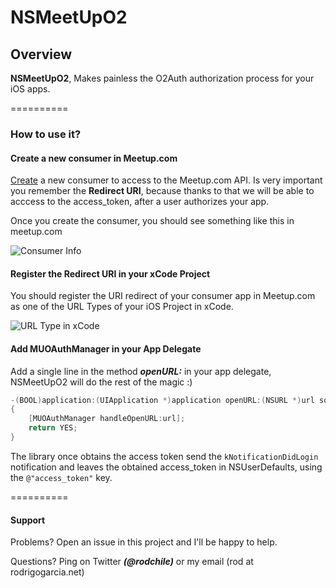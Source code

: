 # NSMeetUpO2

## Overview

**NSMeetUpO2**, Makes painless the O2Auth authorization process for your iOS apps.

==========


### How to use it?

#### Create a new consumer in Meetup.com
[Create](<http://www.meetup.com/meetup_api/oauth_consumers/create/> "Create a new consumer to access to the Meetup.com API") a new consumer to access to the Meetup.com API. Is very important you remember the **Redirect URI**, because thanks to that we will be able to acccess to the access_token, after a user authorizes your app.

Once you create the consumer, you should see something like this in meetup.com

![Consumer Info](http://f.cl.ly/items/3x3k2Y3s1i2G0X2x2l0p/Screen%20Shot%202013-06-23%20at%205.59.57%20PM.png)
 
#### Register the Redirect URI in your xCode Project
You should register the URI redirect of your consumer app in Meetup.com as one of the URL Types of your iOS Project in xCode.

![URL Type in xCode](http://f.cl.ly/items/0Q04431N3t1V3E3Z121Z/Screen%20Shot%202013-06-23%20at%206.13.11%20PM.png)

#### Add MUOAuthManager in your App Delegate
Add a single line in the method ***openURL:*** in your app delegate, NSMeetUpO2 will do the rest of the magic :)

```objective-c
-(BOOL)application:(UIApplication *)application openURL:(NSURL *)url sourceApplication:(NSString *)sourceApplication annotation:(id)annotation
{
    [MUOAuthManager handleOpenURL:url];
    return YES;
}
```

The library once obtains the access token send the `kNotificationDidLogin` notification and leaves the obtained access_token in NSUserDefaults, using the `@"access_token"` key.

==========


#### Support

Problems? Open an issue in this project and I'll be happy to help.

Questions? Ping on Twitter ***(@rodchile)*** or my email (rod at rodrigogarcia.net)
